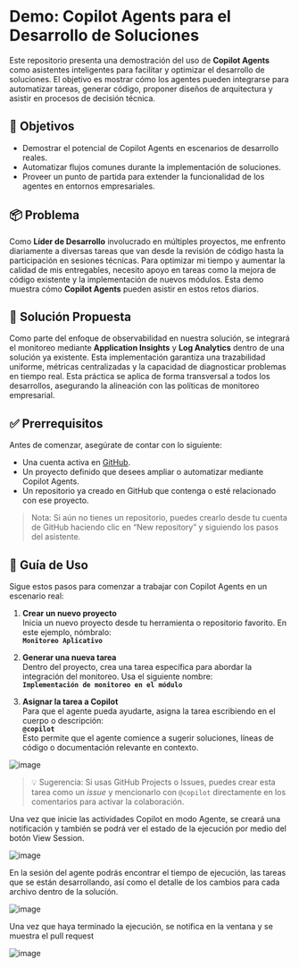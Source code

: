 # Demo: Copilot Agents para el Desarrollo de Soluciones

Este repositorio presenta una demostración del uso de **Copilot Agents** como asistentes inteligentes para facilitar y optimizar el desarrollo de soluciones. El objetivo es mostrar cómo los agentes pueden integrarse para automatizar tareas, generar código, proponer diseños de arquitectura y asistir en procesos de decisión técnica.

## 🚀 Objetivos

- Demostrar el potencial de Copilot Agents en escenarios de desarrollo reales.
- Automatizar flujos comunes durante la implementación de soluciones.
- Proveer un punto de partida para extender la funcionalidad de los agentes en entornos empresariales.

## 📦 Problema

Como **Líder de Desarrollo** involucrado en múltiples proyectos, me enfrento diariamente a diversas tareas que van desde la revisión de código hasta la participación en sesiones técnicas. Para optimizar mi tiempo y aumentar la calidad de mis entregables, necesito apoyo en tareas como la mejora de código existente y la implementación de nuevos módulos. Esta demo muestra cómo **Copilot Agents** pueden asistir en estos retos diarios.

## 🧩 Solución Propuesta

Como parte del enfoque de observabilidad en nuestra solución, se integrará el monitoreo mediante **Application Insights** y **Log Analytics** dentro de una solución ya existente. Esta implementación garantiza una trazabilidad uniforme, métricas centralizadas y la capacidad de diagnosticar problemas en tiempo real. Esta práctica se aplica de forma transversal a todos los desarrollos, asegurando la alineación con las políticas de monitoreo empresarial.

## ✅ Prerrequisitos

Antes de comenzar, asegúrate de contar con lo siguiente:

- Una cuenta activa en [GitHub](https://github.com).
- Un proyecto definido que desees ampliar o automatizar mediante Copilot Agents.
- Un repositorio ya creado en GitHub que contenga o esté relacionado con ese proyecto.

> Nota: Si aún no tienes un repositorio, puedes crearlo desde tu cuenta de GitHub haciendo clic en “New repository” y siguiendo los pasos del asistente.

## 🧪 Guía de Uso

Sigue estos pasos para comenzar a trabajar con Copilot Agents en un escenario real:

1. **Crear un nuevo proyecto**  
   Inicia un nuevo proyecto desde tu herramienta o repositorio favorito. En este ejemplo, nómbralo:  
   **`Monitoreo Aplicativo`**

2. **Generar una nueva tarea**  
   Dentro del proyecto, crea una tarea específica para abordar la integración del monitoreo. Usa el siguiente nombre:  
   **`Implementación de monitoreo en el módulo`**

3. **Asignar la tarea a Copilot**  
   Para que el agente pueda ayudarte, asigna la tarea escribiendo en el cuerpo o descripción:  
   **`@copilot`**  
   Esto permite que el agente comience a sugerir soluciones, líneas de código o documentación relevante en contexto.
   
![image](https://github.com/user-attachments/assets/835cd6b7-abb7-45a2-b60c-49792051319f)

> 💡 Sugerencia: Si usas GitHub Projects o Issues, puedes crear esta tarea como un *issue* y mencionarlo con `@copilot` directamente en los comentarios para activar la colaboración.
> 

Una vez que inicie las actividades Copilot en modo Agente, se creará una notificación y también se podrá ver el estado de la ejecución por medio del botón View Session.

![image](https://github.com/user-attachments/assets/08712f83-a60a-45e2-b484-0305400c721b)

En la sesión del agente podrás encontrar el tiempo de ejecución, las tareas que se están desarrollando, así como el detalle de los cambios para cada archivo dentro de la solucíón.

![image](https://github.com/user-attachments/assets/1c730e9b-cf31-4575-ad88-810ddf3e6e7c)

Una vez que haya terminado la ejecución, se notifica en la ventana y se muestra el pull request

![image](https://github.com/user-attachments/assets/0e082b76-da62-492d-81d7-f3d39b64b616)




